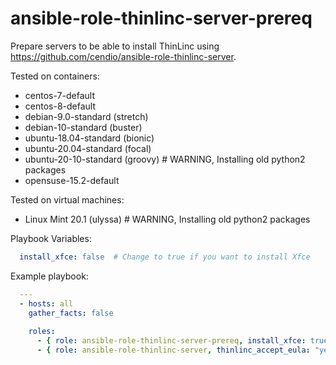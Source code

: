 # ansible-role-thinlinc-server-prereq
Prepare servers to be able to install ThinLinc using https://github.com/cendio/ansible-role-thinlinc-server.

Tested on containers:
 - centos-7-default
 - centos-8-default
 - debian-9.0-standard (stretch)
 - debian-10-standard (buster)
 - ubuntu-18.04-standard (bionic)
 - ubuntu-20.04-standard (focal)
 - ubuntu-20-10-standard (groovy) # WARNING, Installing old python2 packages
 - opensuse-15.2-default

Tested on virtual machines:
 - Linux Mint 20.1 (ulyssa) # WARNING, Installing old python2 packages
 
Playbook Variables:
```yaml
  install_xfce: false  # Change to true if you want to install Xfce
```

Example playbook:

```yaml
  ---
  - hosts: all
    gather_facts: false
  
    roles:
      - { role: ansible-role-thinlinc-server-prereq, install_xfce: true }
      - { role: ansible-role-thinlinc-server, thinlinc_accept_eula: "yes", thinlinc_server_bundle: "/local/artifactory/tl-4.12.1-server.zip" }
```
